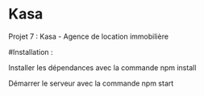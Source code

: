 # Kasa
Projet 7 : Kasa - Agence de location immobilière

#Installation :

Installer les dépendances avec la commande npm install

Démarrer le serveur avec la commande npm start
